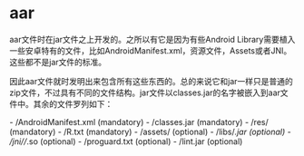 # aar

aar文件时在jar文件之上开发的。之所以有它是因为有些Android Library需要植入一些安卓特有的文件，比如AndroidManifest.xml，资源文件，Assets或者JNI。这些都不是jar文件的标准。

因此aar文件就时发明出来包含所有这些东西的。总的来说它和jar一样只是普通的zip文件，不过具有不同的文件结构。jar文件以classes.jar的名字被嵌入到aar文件中。其余的文件罗列如下：

\- /AndroidManifest.xml (mandatory)
\- /classes.jar (mandatory)
\- /res/ (mandatory)
\- /R.txt (mandatory)
\- /assets/ (optional)
\- /libs/*.jar (optional)
\- /jni/<abi>/*.so (optional)
\- /proguard.txt (optional)
\- /lint.jar (optional)

